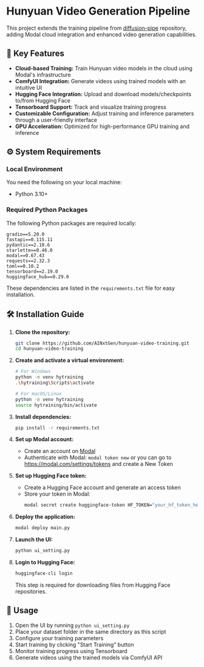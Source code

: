 # Hunyuan Video Generation Pipeline

This project extends the training pipeline from [diffusion-pipe](https://github.com/tdrussell/diffusion-pipe) repository, adding Modal cloud integration and enhanced video generation capabilities.

## 🚀 Key Features

- **Cloud-based Training:** Train Hunyuan video models in the cloud using Modal's infrastructure
- **ComfyUI Integration:** Generate videos using trained models with an intuitive UI
- **Hugging Face Integration:** Upload and download models/checkpoints to/from Hugging Face
- **Tensorboard Support:** Track and visualize training progress
- **Customizable Configuration:** Adjust training and inference parameters through a user-friendly interface
- **GPU Acceleration:** Optimized for high-performance GPU training and inference

## ⚙️ System Requirements

### Local Environment
You need the following on your local machine:

- Python 3.10+

### Required Python Packages
The following Python packages are required locally:

```
gradio==5.20.0
fastapi==0.115.11
pydantic==2.10.6
starlette==0.46.0
modal==0.67.43
requests==2.32.3
toml==0.10.2
tensorboard==2.19.0
huggingface_hub==0.29.0
```

These dependencies are listed in the `requirements.txt` file for easy installation.

## 🛠 Installation Guide

1. **Clone the repository:**
   ```bash
   git clone https://github.com/AINxtGen/hunyuan-video-training.git
   cd hunyuan-video-training
   ```

2. **Create and activate a virtual environment:**
   ```bash
   # For Windows
   python -m venv hytraining
   .\hytraining\Scripts\activate

   # For macOS/Linux
   python -m venv hytraining
   source hytraining/bin/activate
   ```

3. **Install dependencies:**
   ```bash
   pip install -r requirements.txt
   ```

4. **Set up Modal account:**
   - Create an account on [Modal](https://modal.com/)
   - Authenticate with Modal: `modal token new` or you can go to https://modal.com/settings/tokens and create a New Token

5. **Set up Hugging Face token:**
   - Create a Hugging Face account and generate an access token
   - Store your token in Modal:
     ```bash
     modal secret create huggingface-token HF_TOKEN="your_hf_token_here"
     ```

6. **Deploy the application:**
   ```bash
   modal deploy main.py
   ```

7. **Launch the UI:**
   ```bash
   python ui_setting.py
   ```

8. **Login to Hugging Face:**
   ```bash
   huggingface-cli login
   ```
   This step is required for downloading files from Hugging Face repositories.

## 📝 Usage

1. Open the UI by running `python ui_setting.py`
2. Place your dataset folder in the same directory as this script
3. Configure your training parameters
4. Start training by clicking "Start Training" button
5. Monitor training progress using Tensorboard
6. Generate videos using the trained models via ComfyUI API
